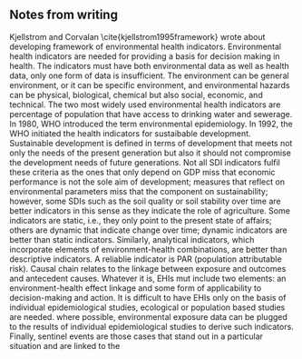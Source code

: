 ## Notes from writing

Kjellstrom and Corvalan \cite{kjellstrom1995framework} wrote about developing framework of environmental health indicators. Environmental health indicators are needed for providing a basis for decision making in health. The indicators must have both environmental data as well as health data, only one form of data is insufficient. The environment can be general environment, or it can be specific environment, and environmental hazards can be physical, biological, chemical but also social, economic, and technical. The two most widely used environmental health indicators are percentage of population that have access to drinking water and sewerage. In 1980, WHO introduced the term environmental epidemiology. In 1992, the WHO initiated the health indicators for sustaibable development. Sustainable development is defined in terms of development that meets not only the needs of the present generation but also it should not compromise the development needs of future generations.  Not all SDI indicators fulfil these criteria as the ones that only depend on GDP miss that economic performance is not the sole aim of development; measures that reflect on environmental parameters miss that the component on sustainability; however, some SDIs such as the soil quality or soil stability over time are better indicators in this sense as they indicate the role of agriculture. Some indicators are static, i.e., they only point to the present state of affairs; others are dynamic that indicate change over time; dynamic indicators are better than static indicators. Similarly, analytical indicators, which incorporate elements of environment-health combinations, are better than descriptive indicators. A reliablie indicator is PAR (population attributable risk). Causal chain relates to the linkage between exposure and outcomes and antecedent causes. Whatever it is, EHIs mut include two elements: an environment-health effect linkage and some form of applicability to decision-making and action. It is difficult to have EHIs only on the basis of individual epidemiological studies, ecological or population based studies are needed. where possible, environmental exposure data can be plugged to the results of individual epidemiological studies to derive such indicators. Finally, sentinel events are those cases that stand out in a particular situation and are linked to the 